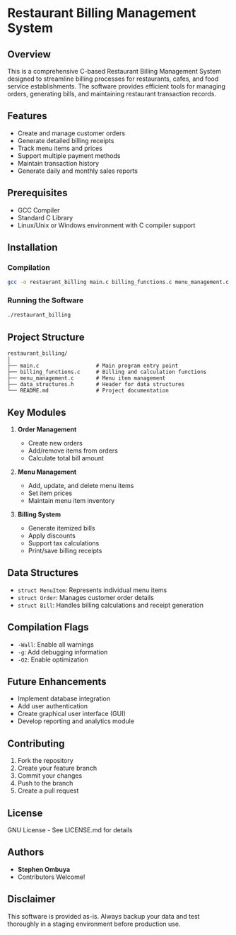 # Restaurant Billing Management System

## Overview
This is a comprehensive C-based Restaurant Billing Management System designed to streamline billing processes for restaurants, cafes, and food service establishments. The software provides efficient tools for managing orders, generating bills, and maintaining restaurant transaction records.

## Features
- Create and manage customer orders
- Generate detailed billing receipts
- Track menu items and prices
- Support multiple payment methods
- Maintain transaction history
- Generate daily and monthly sales reports

## Prerequisites
- GCC Compiler
- Standard C Library
- Linux/Unix or Windows environment with C compiler support

## Installation

### Compilation
```bash
gcc -o restaurant_billing main.c billing_functions.c menu_management.c
```

### Running the Software
```bash
./restaurant_billing
```

## Project Structure
```
restaurant_billing/
│
├── main.c                  # Main program entry point
├── billing_functions.c     # Billing and calculation functions
├── menu_management.c       # Menu item management
├── data_structures.h       # Header for data structures
└── README.md               # Project documentation
```

## Key Modules
1. **Order Management**
   - Create new orders
   - Add/remove items from orders
   - Calculate total bill amount

2. **Menu Management**
   - Add, update, and delete menu items
   - Set item prices
   - Maintain menu item inventory

3. **Billing System**
   - Generate itemized bills
   - Apply discounts
   - Support tax calculations
   - Print/save billing receipts

## Data Structures
- `struct MenuItem`: Represents individual menu items
- `struct Order`: Manages customer order details
- `struct Bill`: Handles billing calculations and receipt generation

## Compilation Flags
- `-Wall`: Enable all warnings
- `-g`: Add debugging information
- `-O2`: Enable optimization

## Future Enhancements
- Implement database integration
- Add user authentication
- Create graphical user interface (GUI)
- Develop reporting and analytics module

## Contributing
1. Fork the repository
2. Create your feature branch
3. Commit your changes
4. Push to the branch
5. Create a pull request

## License
GNU License - See LICENSE.md for details

## Authors
- **Stephen Ombuya**
- Contributors Welcome!

## Disclaimer
This software is provided as-is. Always backup your data and test thoroughly in a staging environment before production use.
